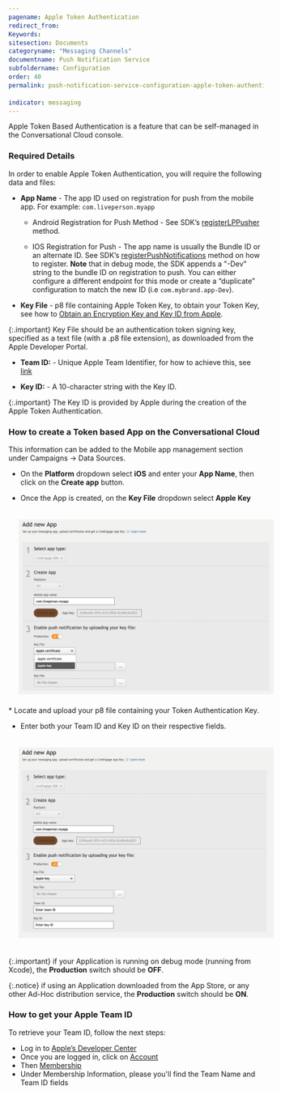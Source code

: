 ```yaml
---
pagename: Apple Token Authentication
redirect_from:
Keywords:
sitesection: Documents
categoryname: "Messaging Channels"
documentname: Push Notification Service
subfoldername: Configuration
order: 40
permalink: push-notification-service-configuration-apple-token-authentication.html

indicator: messaging
---
```


Apple Token Based Authentication is a feature that can be self-managed in the Conversational Cloud console.

### Required Details

In order to enable Apple Token Authentication, you will require the following data and files:

* **App Name** - The app ID used on registration for push from the mobile app. For example: `com.liveperson.myapp`

     * Android Registration for Push Method - See SDK’s  [registerLPPusher](android-registerlppusher.html) method.

     * IOS Registration for Push - The app name is usually the Bundle ID or an alternate ID. See SDK’s [registerPushNotifications](/mobile-app-messaging-sdk-for-ios-methods-registerpushnotifications.html) method on how to register. **Note** that in debug mode, the SDK appends a "-Dev" string to the bundle ID on registration to push. You can either configure a different endpoint for this mode or create a “duplicate” configuration to match the new ID (i.e `com.mybrand.app-Dev`).

* **Key File** - p8 file containing Apple Token Key, to obtain your Token Key, see how to [Obtain an Encryption Key and Key ID from Apple](https://developer.apple.com/documentation/usernotifications/setting_up_a_remote_notification_server/establishing_a_token-based_connection_to_apns).

{:.important}
Key File should be an authentication token signing key, specified as a text file (with a .p8 file extension), as downloaded from the Apple Developer Portal.

* **Team ID:** - Unique Apple Team Identifier, for how to achieve this, see [link](#how-to-get-your-apple-team-id)

* **Key ID:** - A 10-character string with the Key ID.
  
{:.important}
The Key ID is provided by Apple during the creation of the Apple Token Authentication.

### How to create a Token based App on the Conversational Cloud

This information can be added to the Mobile app management section under Campaigns → Data Sources.

* On the **Platform** dropdown select **iOS** and enter your **App Name**, then click on the **Create app** button.

* Once the App is created, on the **Key File** dropdown select **Apple Key**

<img src="/img/pusher/AppleKeyOption.png" alt="Apple Push Token Authentication Option" style="width: 800px;padding: 20px;">
* Locate and upload your p8 file containing your Token Authentication Key.

* Enter both your Team ID and Key ID on their respective fields.

<img src="/img/pusher/AppleKeyDetails.png" alt="Apple Push Token Authentication Details" style="width: 800px;padding: 20px;">

{:.important}
if your Application is running on debug mode (running from Xcode), the **Production** switch should be **OFF**.

{:.notice}
if using an Application downloaded from the App Store, or any other Ad-Hoc distribution service, the **Production** switch should be **ON**. 


### How to get your Apple Team ID

To retrieve your Team ID, follow the next steps:

- Log in to [Apple’s Developer Center](https://developer.apple.com/account/)
- Once you are logged in, click on [Account](https://developer.apple.com/account)
- Then [Membership](https://developer.apple.com/account/#/membership/)
- Under Membership Information, please you'll find the Team Name and Team ID fields

